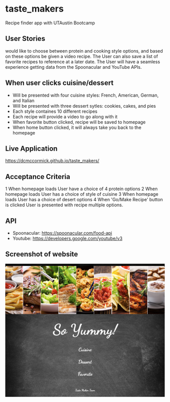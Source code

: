 # taste_makers
Recipe finder app with UTAustin Bootcamp 

## User Stories
 would like to choose between protein  and cooking style options, and based on these options be given a video recipe. The User can also save a list of favorite recipes to reference at a later date. The User will have a seamless experience getting data from the Spoonacular and YouTube APIs.

## When user clicks cuisine/dessert
* Will be presented with four cuisine styles: French, American, German, and Italian
* Will be presented with three dessert sytles: cookies, cakes, and pies
* Each style containes 10 different recipes
* Each recipe will provide a video to go along with it
* When favorite button clicked, recipe will be saved to homepage
* When home button clicked, it will always take you back to the homepage 

## Live Application
https://dcmccormick.github.io/taste_makers/

## Acceptance Criteria
1 When homepage loads User have a choice of 4 protein options
2 When homepage loads User has a choice of style of cuisine
3 When homepage loads User has a choice of desert options
4 When 'Go/Make Recipe' button is clicked User is presented with recipe multiple options.

## API
* Spoonacular: https://spoonacular.com/food-api
* Youtube: https://developers.google.com/youtube/v3

## Screenshot of website
![](assets/Images/Screenshot_homepage.png)
